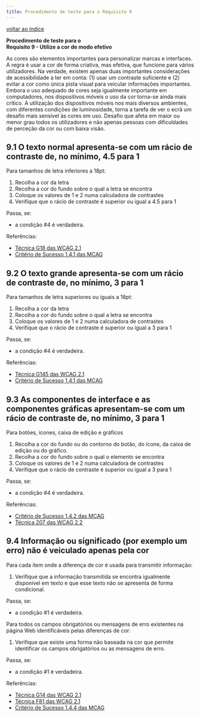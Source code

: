```yaml
---
title: Procedimento de teste para o Requisito 9 
---
```


[voltar ao índice](index.md)

**Procedimento de teste para o**<br>**Requisito 9 - Utilize a cor de modo efetivo**

As cores são elementos importantes para personalizar marcas e interfaces. A regra é usar a cor de forma criativa, mas efetiva, que funcione para vários utilizadores. Na verdade, existem apenas duas importantes considerações de acessibilidade a ter em conta: (1) usar um contraste suficiente e (2) evitar a cor como única pista visual para veicular informações importantes. Embora o uso adequado de cores seja igualmente importante em computadores, nos dispositivos móveis o uso da cor torna-se ainda mais crítico. A utilização dos dispositivos móveis nos mais diversos ambientes, com diferentes condições de luminosidade, torna a tarefa de ver o ecrã um desafio mais sensível às cores em uso. Desafio que afeta em maior ou menor grau todos os utilizadores e não apenas pessoas com dificuldades de perceção da cor ou com baixa visão.

## 9.1 O texto normal apresenta-se com um rácio de contraste de, no mínimo, 4.5 para 1

Para tamanhos de letra inferiores a 18pt:

1. Recolha a cor da letra
2. Recolha a cor do fundo sobre o qual a letra se encontra
3. Coloque os valores de 1 e 2 numa calculadora de contrastes
4. Verifique que o rácio de contraste é superior ou igual a 4.5 para 1

Passa, se:

- a condição #4 é verdadeira.

Referências:
- [Técnica G18 das WCAG 2.1](https://www.w3.org/WAI/WCAG21/Techniques/general/G18)
- [Critério de Sucesso 1.4.1 das MCAG](https://getevinced.github.io/mcag/#text-color-contrast)

## 9.2 O texto grande apresenta-se com um rácio de contraste de, no mínimo, 3 para 1

Para tamanhos de letra superiores ou iguais a 18pt:

1. Recolha a cor da letra
2. Recolha a cor do fundo sobre o qual a letra se encontra
3. Coloque os valores de 1 e 2 numa calculadora de contrastes
4. Verifique que o rácio de contraste é superior ou igual a 3 para 1

Passa, se:

- a condição #4 é verdadeira.

Referências:
- [Técnica G145 das WCAG 2.1](https://www.w3.org/WAI/WCAG21/Techniques/general/G145)
- [Critério de Sucesso 1.4.1 das MCAG](https://getevinced.github.io/mcag/#text-color-contrast)

## 9.3 As componentes de interface e as componentes gráficas apresentam-se com um rácio de contraste de, no mínimo, 3 para 1

Para botões, ícones, caixa de edição e gráficos

1. Recolha a cor do fundo ou do contorno do botão, do ícone, da caixa de edição ou do gráfico.
2. Recolha a cor do fundo sobre o qual o elemento se encontra
3. Coloque os valores de 1 e 2 numa calculadora de contrastes
4. Verifique que o rácio de contraste é superior ou igual a 3 para 1

Passa, se:

- a condição #4 é verdadeira.

Referências:
- [Critério de Sucesso 1.4.2 das MCAG](https://getevinced.github.io/mcag/#essential-elements-color-contrast)
- [Técnica 207 das WCAG 2.2](https://www.w3.org/WAI/WCAG22/Techniques/general/G207.html)

## 9.4 Informação ou significado (por exemplo um erro) não é veiculado apenas pela cor

Para cada item onde a diferença de cor é usada para transmitir informação:

1. Verifique que a informação transmitida se encontra igualmente disponível em texto e que esse texto não se apresenta de forma condicional.

Passa, se:

- a condição #1 é verdadeira.

Para todos os campos obrigatórios ou mensagens de erro existentes na página Web identificáveis pelas diferenças de cor:

1. Verifique que existe uma forma não baseada na cor que permite identificar os campos obrigatórios ou as mensagens de erro.

Passa, se:

- a condição #1 é verdadeira.

Referências:
- [Técnica G14 das WCAG 2.1](https://www.w3.org/WAI/WCAG22/Techniques/general/G14.html)
- [Técnica F81 das WCAG 2.1](https://www.w3.org/WAI/WCAG22/Techniques/failures/F81)
- [Critério de Sucesso 1.4.4 das MCAG](https://getevinced.github.io/mcag/#distinguished-by-color)

